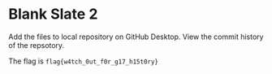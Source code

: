 # Blank Slate 2

Add the files to local repository on GitHub Desktop. View the commit history of the repsotory.

The flag is `flag{w4tch_0ut_f0r_g17_h15t0ry}`
